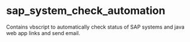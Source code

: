 # sap_system_check_automation
Contains vbscript to automatically check status of SAP systems and java web app links and send email.
